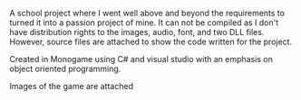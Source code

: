 A school project where I went well above and beyond the requirements to turned it into a passion project of mine. It can not be compiled as I don't have distribution rights to the images, audio, font, and two DLL files. However, source files are attached to show the code written for the project.

Created in Monogame using C# and visual studio with an emphasis on object oriented programming.

Images of the game are attached 
